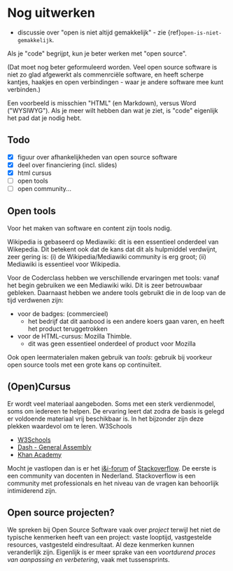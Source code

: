 # Nog uitwerken

* discussie over "open is niet altijd gemakkelijk" - zie {ref}`open-is-niet-gemakkelijk`.

Als je "code" begrijpt, kun je beter werken met "open source".

(Dat moet nog beter geformuleerd worden. Veel open source software is niet zo glad afgewerkt als commenrciële software, en heeft scherpe kantjes, haakjes en open verbindingen - waar je andere software mee kunt verbinden.)

Een voorbeeld is misschien "HTML" (en Markdown), versus Word ("WYSIWYG"). Als je meer wilt hebben dan wat je ziet, is "code" eigenlijk het pad dat je nodig hebt.

## Todo

* [x] figuur over afhankelijkheden van open source software
* [x] deel over financiering (incl. slides)
* [x] html cursus
* [ ] open tools
* [ ] open community...

## Open tools

Voor het maken van software en content zijn tools nodig.

Wikipedia is gebaseerd op Mediawiki: dit is een essentieel onderdeel van Wikepedia. Dit betekent ook dat de kans dat dit als hulpmiddel verdwijnt, zeer gering is: (i) de Wikipedia/Mediawiki community is erg groot; (ii) Mediawiki is essentieel voor Wikipedia.

Voor de Coderclass hebben we verschillende ervaringen met tools: vanaf het begin gebruiken we een Mediawiki wiki. Dit is zeer betrouwbaar gebleken. Daarnaast hebben we andere tools gebruikt die in de loop van de tijd verdwenen zijn:

* voor de badges: (commercieel) 
    * het bedrijf dat dit aanbood is een andere koers gaan varen, en heeft het product teruggetrokken
* voor de HTML-cursus: Mozilla Thimble.
    * dit was geen essentieel onderdeel of product voor Mozilla
    
Ook open leermaterialen maken gebruik van *tools*: gebruik bij voorkeur open source tools met een grote kans op continuïteit.   

## (Open)Cursus
Er wordt veel materiaal aangeboden. Soms met een sterk verdienmodel, soms om iedereen te helpen. De ervaring leert dat zodra de basis is gelegd er voldoende materiaal vrij beschikbaar is. In het bijzonder zijn deze plekken waardevol om te leren. W3Schools 

* [W3Schools](https://www.w3schools.com/html/html_intro.asp)
* [Dash - General Assembly](https://dash.generalassemb.ly/)
* [Khan Academy](https://www.khanacademy.org/computing/computer-programming/html-css)

Mocht je vastlopen dan is er het [i&i-forum](https://forum.ieni.org) of [Stackoverflow](https://www.stackoverflow.com). De eerste is een community van docenten in Nederland. Stackoverflow is een community met professionals en het niveau van de vragen kan behoorlijk intimiderend zijn. 

## Open source projecten?

We spreken bij Open Source Software vaak over *project* terwijl het niet de typische kenmerken heeft van een project:  vaste looptijd, vastgestelde resources, vastgesteld eindresultaat. Al deze kenmerken kunnen veranderlijk zijn. Eigenlijk is er meer sprake van een *voortdurend proces van aanpassing en verbetering*, vaak met tussensprints.
